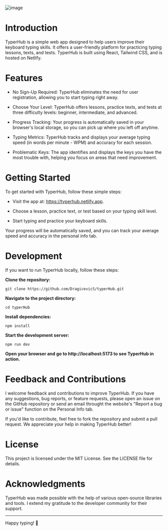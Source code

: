 ![image](https://github.com/DragicevicS/typerHub/assets/29329506/32ce395b-3a21-4d79-b17c-ae360da04bf8)

# Introduction

TyperHub is a simple web app designed to help users improve their keyboard typing skills. It offers a user-friendly platform for practicing typing lessons, texts, and tests. TyperHub is built using React, Tailwind CSS, and is hosted on Netlify.

# Features

- No Sign-Up Required: TyperHub eliminates the need for user registration, allowing you to start typing right away.

- Choose Your Level: TyperHub offers lessons, practice texts, and tests at three difficulty levels: beginner, intermediate, and advanced.

- Progress Tracking: Your progress is automatically saved in your browser's local storage, so you can pick up where you left off anytime.

- Typing Metrics: TyperHub tracks and displays your average typing speed (in words per minute - WPM) and accuracy for each session.

- Problematic Keys: The app identifies and displays the keys you have the most trouble with, helping you focus on areas that need improvement.

# Getting Started

To get started with TyperHub, follow these simple steps:

- Visit the app at: https://typerhub.netlify.app.

- Choose a lesson, practice text, or test based on your typing skill level.

- Start typing and practice your keyboard skills.

Your progress will be automatically saved, and you can track your average speed and accuracy in the personal info tab.

# Development
If you want to run TyperHub locally, follow these steps:

**Clone the repository:**

```git clone https://github.com/DragicevicS/typerHub.git```

**Navigate to the project directory:**

```cd typerHub```

**Install dependencies:**

```npm install```

**Start the development server:**

```npm run dev```

**Open your browser and go to http://localhost:5173 to see TyperHub in action.**

# Feedback and Contributions

I welcome feedback and contributions to improve TyperHub. If you have any suggestions, bug reports, or feature requests, please open an issue on the GitHub repository or send an email throught the website's "Report a bug or issue" function on the Personal Info tab.

If you'd like to contribute, feel free to fork the repository and submit a pull request. We appreciate your help in making TyperHub better!

# License

This project is licensed under the MIT License. See the LICENSE file for details.

# Acknowledgments

TyperHub was made possible with the help of various open-source libraries and tools. I extend my gratitude to the developer community for their support.

_____________

Happy typing! 🚀
